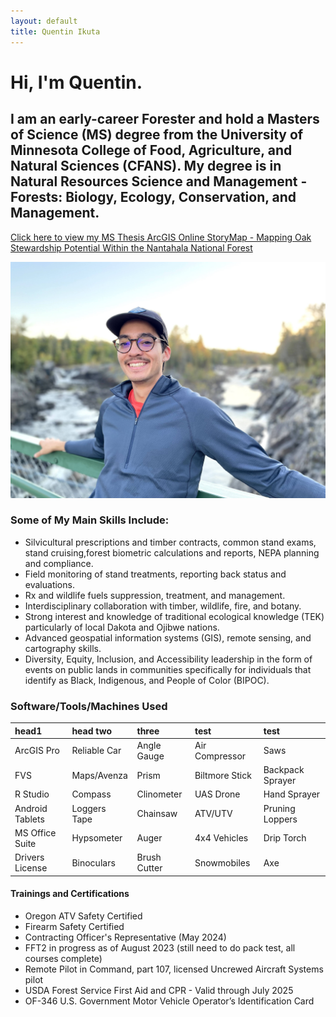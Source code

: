 ```yaml
---
layout: default
title: Quentin Ikuta
---
```

# Hi, I'm Quentin.
## I am an early-career Forester and hold a Masters of Science (MS) degree from the University of Minnesota College of Food, Agriculture, and Natural Sciences (CFANS). My degree is in Natural Resources Science and Management - Forests: Biology, Ecology, Conservation, and Management.

<a href="https://arcg.is/1iSvaL1">Click here to view my MS Thesis ArcGIS Online StoryMap - Mapping Oak Stewardship Potential Within the Nantahala National Forest</a>

<img src="profile_pic.jpg" alt="Profile Pic" class="circular"/>

 ### Some of My Main Skills Include:

 *   Silvicultural prescriptions and timber contracts, common stand exams, stand cruising,forest biometric calculations and reports, NEPA planning and compliance.
 *   Field monitoring of stand treatments, reporting back status and evaluations.
 *   Rx and wildlife fuels suppression, treatment, and management.
 *   Interdisciplinary collaboration with timber, wildlife, fire, and botany.
 *   Strong interest and knowledge of traditional ecological knowledge (TEK) particularly of local Dakota and Ojibwe nations.
 *   Advanced geospatial information systems (GIS), remote sensing, and cartography skills.
 *   Diversity, Equity, Inclusion, and Accessibility leadership in the form of events on public lands in communities specifically for individuals that identify as Black, Indigenous, and People of Color (BIPOC).

 ### Software/Tools/Machines Used
 | head1          | head two          | three          |  test          |   test          |
 |:---------------|:------------------|:---------------|:---------------|:----------------|
 | ArcGIS Pro     | Reliable Car      | Angle Gauge    | Air Compressor | Saws            |
 | FVS            | Maps/Avenza       | Prism          | Biltmore Stick | Backpack Sprayer|
 | R Studio       | Compass           | Clinometer     | UAS Drone      | Hand Sprayer    |
 | Android Tablets| Loggers Tape      | Chainsaw       | ATV/UTV        | Pruning Loppers |
 | MS Office Suite| Hypsometer        | Auger          | 4x4 Vehicles   | Drip Torch      |
 | Drivers License| Binoculars        | Brush Cutter   | Snowmobiles    | Axe             |


 #### Trainings and Certifications
 *   Oregon ATV Safety Certified
 *   Firearm Safety Certified
 *   Contracting Officer's Representative (May 2024)
 *   FFT2 in progress as of August 2023 (still need to do pack test, all courses complete)
 *   Remote Pilot in Command, part 107, licensed Uncrewed Aircraft Systems pilot
 *   USDA Forest Service First Aid and CPR - Valid through July 2025
 *   OF-346 U.S. Government Motor Vehicle Operator’s Identification Card


<!---
Text can be **bold**, _italic_, or ~~strikethrough~~.

[Click here to see my favorite animal](./another-page.html).

There should be whitespace between paragraphs.

There should be whitespace between paragraphs. We recommend including a README, or a file with information about your project.

# Header 1

This is a normal paragraph following a header. GitHub is a code hosting platform for version control and collaboration. It lets you and others work together on projects from anywhere.

## Header 2

> This is a blockquote following a header.
>
> When something is important enough, you do it even if the odds are not in your favor.

### Header 3

```js
// Javascript code with syntax highlighting.
var fun = function lang(l) {
  dateformat.i18n = require('./lang/' + l)
  return true;
}
```

```ruby
# Ruby code with syntax highlighting
GitHubPages::Dependencies.gems.each do |gem, version|
  s.add_dependency(gem, "= #{version}")
end
```

#### Header 4

*   This is an unordered list following a header.
*   This is an unordered list following a header.
*   This is an unordered list following a header.

##### Header 5

1.  This is an ordered list following a header.
2.  This is an ordered list following a header.
3.  This is an ordered list following a header.

###### Header 6

| head1        | head two          | three |
|:-------------|:------------------|:------|
| ok           | good swedish fish | nice  |
| out of stock | good and plenty   | nice  |
| ok           | good `oreos`      | hmm   |
| ok           | good `zoute` drop | yumm  |

### There's a horizontal rule below this.

* * *

### Here is an unordered list:

*   Item foo
*   Item bar
*   Item baz
*   Item zip

### And an ordered list:

1.  Item one
1.  Item two
1.  Item three
1.  Item four

### And a nested list:

- level 1 item
  - level 2 item
  - level 2 item
    - level 3 item
    - level 3 item
- level 1 item
  - level 2 item
  - level 2 item
  - level 2 item
- level 1 item
  - level 2 item
  - level 2 item
- level 1 item

### Small image

![Octocat](https://github.githubassets.com/images/icons/emoji/octocat.png)

### Large image

![Branching](https://guides.github.com/activities/hello-world/branching.png)


### Definition lists can be used with HTML syntax.

<dl>
<dt>Name</dt>
<dd>Godzilla</dd>
<dt>Born</dt>
<dd>1952</dd>
<dt>Birthplace</dt>
<dd>Japan</dd>
<dt>Color</dt>
<dd>Green</dd>
</dl>

```
Long, single-line code blocks should not wrap. They should horizontally scroll if they are too long. This line should be long enough to demonstrate this.
```

```
The final element.
```
-->
